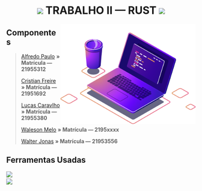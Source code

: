 <h1 align="center"> <img width="40px" src="https://cdn.discordapp.com/attachments/877373208448368670/894256713958555678/sasas.png"/> TRABALHO II — RUST <img width="40px" src="https://cdn.discordapp.com/attachments/877373208448368670/894256713958555678/sasas.png"/> </h1>

<img src="https://github.com/Lyem/Lyem/blob/main/computer-illustration.png?raw=true" width="360px" align="right">

## Componentes

> [Alfredo Paulo](https://github.com/AlfredoPaulo)  **» Matrícula — 21955312**
> 
> [Cristian Freire](https://github.com/cristianfreire)  **» Matrícula — 21951692**
> 
> [Lucas Caravlho](https://github.com/Luscarvalho)  **» Matrícula — 21955380**
> 
> [Waleson Melo](https://github.com/waleson-melo)  **» Matrícula — 2195xxxx**
> 
> [Walter Jonas](https://github.com/WALTER-OBS-DEBUG)  **» Matrícula — 21953556**

## Ferramentas Usadas

<a href="https://code.visualstudio.com//"><img src="https://img.shields.io/badge/Visual%20studio%20Code-0D1117?style=for-the-badge&logo=visual-studio-code&logoColor=007ACC" /></a> \
<a href="https://play.rust-lang.org/"><img src="https://img.shields.io/badge/Rust Playground-0D1117?style=for-the-badge&logo=Rust&logoColor=white" /></a> 
